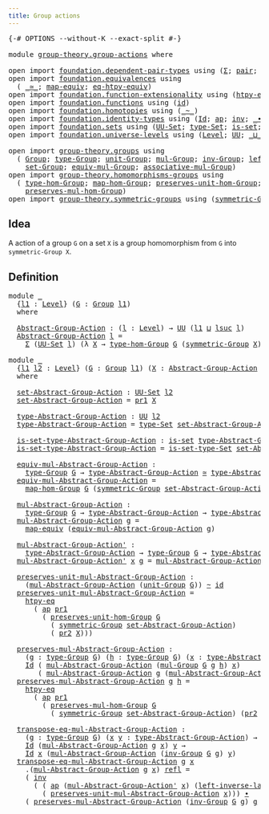 ```yaml
---
title: Group actions
---
```


<pre class="Agda"><a id="39" class="Symbol">{-#</a> <a id="43" class="Keyword">OPTIONS</a> <a id="51" class="Pragma">--without-K</a> <a id="63" class="Pragma">--exact-split</a> <a id="77" class="Symbol">#-}</a>

<a id="82" class="Keyword">module</a> <a id="89" href="group-theory.group-actions.html" class="Module">group-theory.group-actions</a> <a id="116" class="Keyword">where</a>

<a id="123" class="Keyword">open</a> <a id="128" class="Keyword">import</a> <a id="135" href="foundation.dependent-pair-types.html" class="Module">foundation.dependent-pair-types</a> <a id="167" class="Keyword">using</a> <a id="173" class="Symbol">(</a><a id="174" href="foundation-core.dependent-pair-types.html#515" class="Record">Σ</a><a id="175" class="Symbol">;</a> <a id="177" href="foundation-core.dependent-pair-types.html#588" class="InductiveConstructor">pair</a><a id="181" class="Symbol">;</a> <a id="183" href="foundation-core.dependent-pair-types.html#605" class="Field">pr1</a><a id="186" class="Symbol">;</a> <a id="188" href="foundation-core.dependent-pair-types.html#617" class="Field">pr2</a><a id="191" class="Symbol">)</a>
<a id="193" class="Keyword">open</a> <a id="198" class="Keyword">import</a> <a id="205" href="foundation.equivalences.html" class="Module">foundation.equivalences</a> <a id="229" class="Keyword">using</a>
  <a id="237" class="Symbol">(</a> <a id="239" href="foundation-core.equivalences.html#1621" class="Function Operator">_≃_</a><a id="242" class="Symbol">;</a> <a id="244" href="foundation-core.equivalences.html#1821" class="Function">map-equiv</a><a id="253" class="Symbol">;</a> <a id="255" href="foundation.equivalences.html#13421" class="Function">eq-htpy-equiv</a><a id="268" class="Symbol">)</a>
<a id="270" class="Keyword">open</a> <a id="275" class="Keyword">import</a> <a id="282" href="foundation.function-extensionality.html" class="Module">foundation.function-extensionality</a> <a id="317" class="Keyword">using</a> <a id="323" class="Symbol">(</a><a id="324" href="foundation-core.function-extensionality.html#965" class="Function">htpy-eq</a><a id="331" class="Symbol">)</a>
<a id="333" class="Keyword">open</a> <a id="338" class="Keyword">import</a> <a id="345" href="foundation.functions.html" class="Module">foundation.functions</a> <a id="366" class="Keyword">using</a> <a id="372" class="Symbol">(</a><a id="373" href="foundation-core.functions.html#322" class="Function">id</a><a id="375" class="Symbol">)</a>
<a id="377" class="Keyword">open</a> <a id="382" class="Keyword">import</a> <a id="389" href="foundation.homotopies.html" class="Module">foundation.homotopies</a> <a id="411" class="Keyword">using</a> <a id="417" class="Symbol">(</a><a id="418" href="foundation-core.homotopies.html#627" class="Function Operator">_~_</a><a id="421" class="Symbol">)</a>
<a id="423" class="Keyword">open</a> <a id="428" class="Keyword">import</a> <a id="435" href="foundation.identity-types.html" class="Module">foundation.identity-types</a> <a id="461" class="Keyword">using</a> <a id="467" class="Symbol">(</a><a id="468" href="foundation-core.identity-types.html#1767" class="Datatype">Id</a><a id="470" class="Symbol">;</a> <a id="472" href="foundation-core.identity-types.html#4003" class="Function">ap</a><a id="474" class="Symbol">;</a> <a id="476" href="foundation-core.identity-types.html#2729" class="Function">inv</a><a id="479" class="Symbol">;</a> <a id="481" href="foundation-core.identity-types.html#2425" class="Function Operator">_∙_</a><a id="484" class="Symbol">;</a> <a id="486" href="foundation-core.identity-types.html#1820" class="InductiveConstructor">refl</a><a id="490" class="Symbol">)</a>
<a id="492" class="Keyword">open</a> <a id="497" class="Keyword">import</a> <a id="504" href="foundation.sets.html" class="Module">foundation.sets</a> <a id="520" class="Keyword">using</a> <a id="526" class="Symbol">(</a><a id="527" href="foundation-core.sets.html#1190" class="Function">UU-Set</a><a id="533" class="Symbol">;</a> <a id="535" href="foundation-core.sets.html#1304" class="Function">type-Set</a><a id="543" class="Symbol">;</a> <a id="545" href="foundation-core.sets.html#1113" class="Function">is-set</a><a id="551" class="Symbol">;</a> <a id="553" href="foundation-core.sets.html#1355" class="Function">is-set-type-Set</a><a id="568" class="Symbol">)</a>
<a id="570" class="Keyword">open</a> <a id="575" class="Keyword">import</a> <a id="582" href="foundation.universe-levels.html" class="Module">foundation.universe-levels</a> <a id="609" class="Keyword">using</a> <a id="615" class="Symbol">(</a><a id="616" href="Agda.Primitive.html#597" class="Postulate">Level</a><a id="621" class="Symbol">;</a> <a id="623" href="foundation-core.universe-levels.html#235" class="Primitive">UU</a><a id="625" class="Symbol">;</a> <a id="627" href="Agda.Primitive.html#810" class="Primitive Operator">_⊔_</a><a id="630" class="Symbol">;</a> <a id="632" href="Agda.Primitive.html#780" class="Primitive">lsuc</a><a id="636" class="Symbol">)</a>

<a id="639" class="Keyword">open</a> <a id="644" class="Keyword">import</a> <a id="651" href="group-theory.groups.html" class="Module">group-theory.groups</a> <a id="671" class="Keyword">using</a>
  <a id="679" class="Symbol">(</a> <a id="681" href="group-theory.groups.html#2481" class="Function">Group</a><a id="686" class="Symbol">;</a> <a id="688" href="group-theory.groups.html#2724" class="Function">type-Group</a><a id="698" class="Symbol">;</a> <a id="700" href="group-theory.groups.html#3768" class="Function">unit-Group</a><a id="710" class="Symbol">;</a> <a id="712" href="group-theory.groups.html#2969" class="Function">mul-Group</a><a id="721" class="Symbol">;</a> <a id="723" href="group-theory.groups.html#4557" class="Function">inv-Group</a><a id="732" class="Symbol">;</a> <a id="734" href="group-theory.groups.html#4635" class="Function">left-inverse-law-Group</a><a id="756" class="Symbol">;</a>
    <a id="762" href="group-theory.groups.html#2664" class="Function">set-Group</a><a id="771" class="Symbol">;</a> <a id="773" href="group-theory.groups.html#5609" class="Function">equiv-mul-Group</a><a id="788" class="Symbol">;</a> <a id="790" href="group-theory.groups.html#3318" class="Function">associative-mul-Group</a><a id="811" class="Symbol">)</a>
<a id="813" class="Keyword">open</a> <a id="818" class="Keyword">import</a> <a id="825" href="group-theory.homomorphisms-groups.html" class="Module">group-theory.homomorphisms-groups</a> <a id="859" class="Keyword">using</a>
  <a id="867" class="Symbol">(</a> <a id="869" href="group-theory.homomorphisms-groups.html#1630" class="Function">type-hom-Group</a><a id="883" class="Symbol">;</a> <a id="885" href="group-theory.homomorphisms-groups.html#1759" class="Function">map-hom-Group</a><a id="898" class="Symbol">;</a> <a id="900" href="group-theory.homomorphisms-groups.html#5812" class="Function">preserves-unit-hom-Group</a><a id="924" class="Symbol">;</a>
    <a id="930" href="group-theory.homomorphisms-groups.html#1845" class="Function">preserves-mul-hom-Group</a><a id="953" class="Symbol">)</a>
<a id="955" class="Keyword">open</a> <a id="960" class="Keyword">import</a> <a id="967" href="group-theory.symmetric-groups.html" class="Module">group-theory.symmetric-groups</a> <a id="997" class="Keyword">using</a> <a id="1003" class="Symbol">(</a><a id="1004" href="group-theory.symmetric-groups.html#3569" class="Function">symmetric-Group</a><a id="1019" class="Symbol">)</a>
</pre>
## Idea

A action of a group `G` on a set `X` is a group homomorphism from `G` into `symmetric-Group X`.

## Definition

<pre class="Agda"><a id="1155" class="Keyword">module</a> <a id="1162" href="group-theory.group-actions.html#1162" class="Module">_</a>
  <a id="1166" class="Symbol">{</a><a id="1167" href="group-theory.group-actions.html#1167" class="Bound">l1</a> <a id="1170" class="Symbol">:</a> <a id="1172" href="Agda.Primitive.html#597" class="Postulate">Level</a><a id="1177" class="Symbol">}</a> <a id="1179" class="Symbol">(</a><a id="1180" href="group-theory.group-actions.html#1180" class="Bound">G</a> <a id="1182" class="Symbol">:</a> <a id="1184" href="group-theory.groups.html#2481" class="Function">Group</a> <a id="1190" href="group-theory.group-actions.html#1167" class="Bound">l1</a><a id="1192" class="Symbol">)</a>
  <a id="1196" class="Keyword">where</a>

  <a id="1205" href="group-theory.group-actions.html#1205" class="Function">Abstract-Group-Action</a> <a id="1227" class="Symbol">:</a> <a id="1229" class="Symbol">(</a><a id="1230" href="group-theory.group-actions.html#1230" class="Bound">l</a> <a id="1232" class="Symbol">:</a> <a id="1234" href="Agda.Primitive.html#597" class="Postulate">Level</a><a id="1239" class="Symbol">)</a> <a id="1241" class="Symbol">→</a> <a id="1243" href="foundation-core.universe-levels.html#235" class="Primitive">UU</a> <a id="1246" class="Symbol">(</a><a id="1247" href="group-theory.group-actions.html#1167" class="Bound">l1</a> <a id="1250" href="Agda.Primitive.html#810" class="Primitive Operator">⊔</a> <a id="1252" href="Agda.Primitive.html#780" class="Primitive">lsuc</a> <a id="1257" href="group-theory.group-actions.html#1230" class="Bound">l</a><a id="1258" class="Symbol">)</a>
  <a id="1262" href="group-theory.group-actions.html#1205" class="Function">Abstract-Group-Action</a> <a id="1284" href="group-theory.group-actions.html#1284" class="Bound">l</a> <a id="1286" class="Symbol">=</a>
    <a id="1292" href="foundation-core.dependent-pair-types.html#515" class="Record">Σ</a> <a id="1294" class="Symbol">(</a><a id="1295" href="foundation-core.sets.html#1190" class="Function">UU-Set</a> <a id="1302" href="group-theory.group-actions.html#1284" class="Bound">l</a><a id="1303" class="Symbol">)</a> <a id="1305" class="Symbol">(λ</a> <a id="1308" href="group-theory.group-actions.html#1308" class="Bound">X</a> <a id="1310" class="Symbol">→</a> <a id="1312" href="group-theory.homomorphisms-groups.html#1630" class="Function">type-hom-Group</a> <a id="1327" href="group-theory.group-actions.html#1180" class="Bound">G</a> <a id="1329" class="Symbol">(</a><a id="1330" href="group-theory.symmetric-groups.html#3569" class="Function">symmetric-Group</a> <a id="1346" href="group-theory.group-actions.html#1308" class="Bound">X</a><a id="1347" class="Symbol">))</a>

<a id="1351" class="Keyword">module</a> <a id="1358" href="group-theory.group-actions.html#1358" class="Module">_</a>
  <a id="1362" class="Symbol">{</a><a id="1363" href="group-theory.group-actions.html#1363" class="Bound">l1</a> <a id="1366" href="group-theory.group-actions.html#1366" class="Bound">l2</a> <a id="1369" class="Symbol">:</a> <a id="1371" href="Agda.Primitive.html#597" class="Postulate">Level</a><a id="1376" class="Symbol">}</a> <a id="1378" class="Symbol">(</a><a id="1379" href="group-theory.group-actions.html#1379" class="Bound">G</a> <a id="1381" class="Symbol">:</a> <a id="1383" href="group-theory.groups.html#2481" class="Function">Group</a> <a id="1389" href="group-theory.group-actions.html#1363" class="Bound">l1</a><a id="1391" class="Symbol">)</a> <a id="1393" class="Symbol">(</a><a id="1394" href="group-theory.group-actions.html#1394" class="Bound">X</a> <a id="1396" class="Symbol">:</a> <a id="1398" href="group-theory.group-actions.html#1205" class="Function">Abstract-Group-Action</a> <a id="1420" href="group-theory.group-actions.html#1379" class="Bound">G</a> <a id="1422" href="group-theory.group-actions.html#1366" class="Bound">l2</a><a id="1424" class="Symbol">)</a>
  <a id="1428" class="Keyword">where</a>

  <a id="1437" href="group-theory.group-actions.html#1437" class="Function">set-Abstract-Group-Action</a> <a id="1463" class="Symbol">:</a> <a id="1465" href="foundation-core.sets.html#1190" class="Function">UU-Set</a> <a id="1472" href="group-theory.group-actions.html#1366" class="Bound">l2</a>
  <a id="1477" href="group-theory.group-actions.html#1437" class="Function">set-Abstract-Group-Action</a> <a id="1503" class="Symbol">=</a> <a id="1505" href="foundation-core.dependent-pair-types.html#605" class="Field">pr1</a> <a id="1509" href="group-theory.group-actions.html#1394" class="Bound">X</a>

  <a id="1514" href="group-theory.group-actions.html#1514" class="Function">type-Abstract-Group-Action</a> <a id="1541" class="Symbol">:</a> <a id="1543" href="foundation-core.universe-levels.html#235" class="Primitive">UU</a> <a id="1546" href="group-theory.group-actions.html#1366" class="Bound">l2</a>
  <a id="1551" href="group-theory.group-actions.html#1514" class="Function">type-Abstract-Group-Action</a> <a id="1578" class="Symbol">=</a> <a id="1580" href="foundation-core.sets.html#1304" class="Function">type-Set</a> <a id="1589" href="group-theory.group-actions.html#1437" class="Function">set-Abstract-Group-Action</a>

  <a id="1618" href="group-theory.group-actions.html#1618" class="Function">is-set-type-Abstract-Group-Action</a> <a id="1652" class="Symbol">:</a> <a id="1654" href="foundation-core.sets.html#1113" class="Function">is-set</a> <a id="1661" href="group-theory.group-actions.html#1514" class="Function">type-Abstract-Group-Action</a>
  <a id="1690" href="group-theory.group-actions.html#1618" class="Function">is-set-type-Abstract-Group-Action</a> <a id="1724" class="Symbol">=</a> <a id="1726" href="foundation-core.sets.html#1355" class="Function">is-set-type-Set</a> <a id="1742" href="group-theory.group-actions.html#1437" class="Function">set-Abstract-Group-Action</a>
  
  <a id="1773" href="group-theory.group-actions.html#1773" class="Function">equiv-mul-Abstract-Group-Action</a> <a id="1805" class="Symbol">:</a>
    <a id="1811" href="group-theory.groups.html#2724" class="Function">type-Group</a> <a id="1822" href="group-theory.group-actions.html#1379" class="Bound">G</a> <a id="1824" class="Symbol">→</a> <a id="1826" href="group-theory.group-actions.html#1514" class="Function">type-Abstract-Group-Action</a> <a id="1853" href="foundation-core.equivalences.html#1621" class="Function Operator">≃</a> <a id="1855" href="group-theory.group-actions.html#1514" class="Function">type-Abstract-Group-Action</a>
  <a id="1884" href="group-theory.group-actions.html#1773" class="Function">equiv-mul-Abstract-Group-Action</a> <a id="1916" class="Symbol">=</a>
    <a id="1922" href="group-theory.homomorphisms-groups.html#1759" class="Function">map-hom-Group</a> <a id="1936" href="group-theory.group-actions.html#1379" class="Bound">G</a> <a id="1938" class="Symbol">(</a><a id="1939" href="group-theory.symmetric-groups.html#3569" class="Function">symmetric-Group</a> <a id="1955" href="group-theory.group-actions.html#1437" class="Function">set-Abstract-Group-Action</a><a id="1980" class="Symbol">)</a> <a id="1982" class="Symbol">(</a><a id="1983" href="foundation-core.dependent-pair-types.html#617" class="Field">pr2</a> <a id="1987" href="group-theory.group-actions.html#1394" class="Bound">X</a><a id="1988" class="Symbol">)</a>

  <a id="1993" href="group-theory.group-actions.html#1993" class="Function">mul-Abstract-Group-Action</a> <a id="2019" class="Symbol">:</a>
    <a id="2025" href="group-theory.groups.html#2724" class="Function">type-Group</a> <a id="2036" href="group-theory.group-actions.html#1379" class="Bound">G</a> <a id="2038" class="Symbol">→</a> <a id="2040" href="group-theory.group-actions.html#1514" class="Function">type-Abstract-Group-Action</a> <a id="2067" class="Symbol">→</a> <a id="2069" href="group-theory.group-actions.html#1514" class="Function">type-Abstract-Group-Action</a>
  <a id="2098" href="group-theory.group-actions.html#1993" class="Function">mul-Abstract-Group-Action</a> <a id="2124" href="group-theory.group-actions.html#2124" class="Bound">g</a> <a id="2126" class="Symbol">=</a>
    <a id="2132" href="foundation-core.equivalences.html#1821" class="Function">map-equiv</a> <a id="2142" class="Symbol">(</a><a id="2143" href="group-theory.group-actions.html#1773" class="Function">equiv-mul-Abstract-Group-Action</a> <a id="2175" href="group-theory.group-actions.html#2124" class="Bound">g</a><a id="2176" class="Symbol">)</a>

  <a id="2181" href="group-theory.group-actions.html#2181" class="Function">mul-Abstract-Group-Action&#39;</a> <a id="2208" class="Symbol">:</a>
    <a id="2214" href="group-theory.group-actions.html#1514" class="Function">type-Abstract-Group-Action</a> <a id="2241" class="Symbol">→</a> <a id="2243" href="group-theory.groups.html#2724" class="Function">type-Group</a> <a id="2254" href="group-theory.group-actions.html#1379" class="Bound">G</a> <a id="2256" class="Symbol">→</a> <a id="2258" href="group-theory.group-actions.html#1514" class="Function">type-Abstract-Group-Action</a>
  <a id="2287" href="group-theory.group-actions.html#2181" class="Function">mul-Abstract-Group-Action&#39;</a> <a id="2314" href="group-theory.group-actions.html#2314" class="Bound">x</a> <a id="2316" href="group-theory.group-actions.html#2316" class="Bound">g</a> <a id="2318" class="Symbol">=</a> <a id="2320" href="group-theory.group-actions.html#1993" class="Function">mul-Abstract-Group-Action</a> <a id="2346" href="group-theory.group-actions.html#2316" class="Bound">g</a> <a id="2348" href="group-theory.group-actions.html#2314" class="Bound">x</a>

  <a id="2353" href="group-theory.group-actions.html#2353" class="Function">preserves-unit-mul-Abstract-Group-Action</a> <a id="2394" class="Symbol">:</a>
    <a id="2400" class="Symbol">(</a><a id="2401" href="group-theory.group-actions.html#1993" class="Function">mul-Abstract-Group-Action</a> <a id="2427" class="Symbol">(</a><a id="2428" href="group-theory.groups.html#3768" class="Function">unit-Group</a> <a id="2439" href="group-theory.group-actions.html#1379" class="Bound">G</a><a id="2440" class="Symbol">))</a> <a id="2443" href="foundation-core.homotopies.html#627" class="Function Operator">~</a> <a id="2445" href="foundation-core.functions.html#322" class="Function">id</a>
  <a id="2450" href="group-theory.group-actions.html#2353" class="Function">preserves-unit-mul-Abstract-Group-Action</a> <a id="2491" class="Symbol">=</a>
    <a id="2497" href="foundation-core.function-extensionality.html#965" class="Function">htpy-eq</a>
      <a id="2511" class="Symbol">(</a> <a id="2513" href="foundation-core.identity-types.html#4003" class="Function">ap</a> <a id="2516" href="foundation-core.dependent-pair-types.html#605" class="Field">pr1</a>
        <a id="2528" class="Symbol">(</a> <a id="2530" href="group-theory.homomorphisms-groups.html#5812" class="Function">preserves-unit-hom-Group</a> <a id="2555" href="group-theory.group-actions.html#1379" class="Bound">G</a>
          <a id="2567" class="Symbol">(</a> <a id="2569" href="group-theory.symmetric-groups.html#3569" class="Function">symmetric-Group</a> <a id="2585" href="group-theory.group-actions.html#1437" class="Function">set-Abstract-Group-Action</a><a id="2610" class="Symbol">)</a>
          <a id="2622" class="Symbol">(</a> <a id="2624" href="foundation-core.dependent-pair-types.html#617" class="Field">pr2</a> <a id="2628" href="group-theory.group-actions.html#1394" class="Bound">X</a><a id="2629" class="Symbol">)))</a>

  <a id="2636" href="group-theory.group-actions.html#2636" class="Function">preserves-mul-Abstract-Group-Action</a> <a id="2672" class="Symbol">:</a>
    <a id="2678" class="Symbol">(</a><a id="2679" href="group-theory.group-actions.html#2679" class="Bound">g</a> <a id="2681" class="Symbol">:</a> <a id="2683" href="group-theory.groups.html#2724" class="Function">type-Group</a> <a id="2694" href="group-theory.group-actions.html#1379" class="Bound">G</a><a id="2695" class="Symbol">)</a> <a id="2697" class="Symbol">(</a><a id="2698" href="group-theory.group-actions.html#2698" class="Bound">h</a> <a id="2700" class="Symbol">:</a> <a id="2702" href="group-theory.groups.html#2724" class="Function">type-Group</a> <a id="2713" href="group-theory.group-actions.html#1379" class="Bound">G</a><a id="2714" class="Symbol">)</a> <a id="2716" class="Symbol">(</a><a id="2717" href="group-theory.group-actions.html#2717" class="Bound">x</a> <a id="2719" class="Symbol">:</a> <a id="2721" href="group-theory.group-actions.html#1514" class="Function">type-Abstract-Group-Action</a><a id="2747" class="Symbol">)</a> <a id="2749" class="Symbol">→</a>
    <a id="2755" href="foundation-core.identity-types.html#1767" class="Datatype">Id</a> <a id="2758" class="Symbol">(</a> <a id="2760" href="group-theory.group-actions.html#1993" class="Function">mul-Abstract-Group-Action</a> <a id="2786" class="Symbol">(</a><a id="2787" href="group-theory.groups.html#2969" class="Function">mul-Group</a> <a id="2797" href="group-theory.group-actions.html#1379" class="Bound">G</a> <a id="2799" href="group-theory.group-actions.html#2679" class="Bound">g</a> <a id="2801" href="group-theory.group-actions.html#2698" class="Bound">h</a><a id="2802" class="Symbol">)</a> <a id="2804" href="group-theory.group-actions.html#2717" class="Bound">x</a><a id="2805" class="Symbol">)</a>
       <a id="2814" class="Symbol">(</a> <a id="2816" href="group-theory.group-actions.html#1993" class="Function">mul-Abstract-Group-Action</a> <a id="2842" href="group-theory.group-actions.html#2679" class="Bound">g</a> <a id="2844" class="Symbol">(</a><a id="2845" href="group-theory.group-actions.html#1993" class="Function">mul-Abstract-Group-Action</a> <a id="2871" href="group-theory.group-actions.html#2698" class="Bound">h</a> <a id="2873" href="group-theory.group-actions.html#2717" class="Bound">x</a><a id="2874" class="Symbol">))</a>
  <a id="2879" href="group-theory.group-actions.html#2636" class="Function">preserves-mul-Abstract-Group-Action</a> <a id="2915" href="group-theory.group-actions.html#2915" class="Bound">g</a> <a id="2917" href="group-theory.group-actions.html#2917" class="Bound">h</a> <a id="2919" class="Symbol">=</a>
    <a id="2925" href="foundation-core.function-extensionality.html#965" class="Function">htpy-eq</a>
      <a id="2939" class="Symbol">(</a> <a id="2941" href="foundation-core.identity-types.html#4003" class="Function">ap</a> <a id="2944" href="foundation-core.dependent-pair-types.html#605" class="Field">pr1</a>
        <a id="2956" class="Symbol">(</a> <a id="2958" href="group-theory.homomorphisms-groups.html#1845" class="Function">preserves-mul-hom-Group</a> <a id="2982" href="group-theory.group-actions.html#1379" class="Bound">G</a>
          <a id="2994" class="Symbol">(</a> <a id="2996" href="group-theory.symmetric-groups.html#3569" class="Function">symmetric-Group</a> <a id="3012" href="group-theory.group-actions.html#1437" class="Function">set-Abstract-Group-Action</a><a id="3037" class="Symbol">)</a> <a id="3039" class="Symbol">(</a><a id="3040" href="foundation-core.dependent-pair-types.html#617" class="Field">pr2</a> <a id="3044" href="group-theory.group-actions.html#1394" class="Bound">X</a><a id="3045" class="Symbol">)</a> <a id="3047" href="group-theory.group-actions.html#2915" class="Bound">g</a> <a id="3049" href="group-theory.group-actions.html#2917" class="Bound">h</a><a id="3050" class="Symbol">))</a>

  <a id="3056" href="group-theory.group-actions.html#3056" class="Function">transpose-eq-mul-Abstract-Group-Action</a> <a id="3095" class="Symbol">:</a>
    <a id="3101" class="Symbol">(</a><a id="3102" href="group-theory.group-actions.html#3102" class="Bound">g</a> <a id="3104" class="Symbol">:</a> <a id="3106" href="group-theory.groups.html#2724" class="Function">type-Group</a> <a id="3117" href="group-theory.group-actions.html#1379" class="Bound">G</a><a id="3118" class="Symbol">)</a> <a id="3120" class="Symbol">(</a><a id="3121" href="group-theory.group-actions.html#3121" class="Bound">x</a> <a id="3123" href="group-theory.group-actions.html#3123" class="Bound">y</a> <a id="3125" class="Symbol">:</a> <a id="3127" href="group-theory.group-actions.html#1514" class="Function">type-Abstract-Group-Action</a><a id="3153" class="Symbol">)</a> <a id="3155" class="Symbol">→</a>
    <a id="3161" href="foundation-core.identity-types.html#1767" class="Datatype">Id</a> <a id="3164" class="Symbol">(</a><a id="3165" href="group-theory.group-actions.html#1993" class="Function">mul-Abstract-Group-Action</a> <a id="3191" href="group-theory.group-actions.html#3102" class="Bound">g</a> <a id="3193" href="group-theory.group-actions.html#3121" class="Bound">x</a><a id="3194" class="Symbol">)</a> <a id="3196" href="group-theory.group-actions.html#3123" class="Bound">y</a> <a id="3198" class="Symbol">→</a>
    <a id="3204" href="foundation-core.identity-types.html#1767" class="Datatype">Id</a> <a id="3207" href="group-theory.group-actions.html#3121" class="Bound">x</a> <a id="3209" class="Symbol">(</a><a id="3210" href="group-theory.group-actions.html#1993" class="Function">mul-Abstract-Group-Action</a> <a id="3236" class="Symbol">(</a><a id="3237" href="group-theory.groups.html#4557" class="Function">inv-Group</a> <a id="3247" href="group-theory.group-actions.html#1379" class="Bound">G</a> <a id="3249" href="group-theory.group-actions.html#3102" class="Bound">g</a><a id="3250" class="Symbol">)</a> <a id="3252" href="group-theory.group-actions.html#3123" class="Bound">y</a><a id="3253" class="Symbol">)</a>
  <a id="3257" href="group-theory.group-actions.html#3056" class="Function">transpose-eq-mul-Abstract-Group-Action</a> <a id="3296" href="group-theory.group-actions.html#3296" class="Bound">g</a> <a id="3298" href="group-theory.group-actions.html#3298" class="Bound">x</a>
    <a id="3304" class="DottedPattern Symbol">.(</a><a id="3306" href="group-theory.group-actions.html#1993" class="DottedPattern Function">mul-Abstract-Group-Action</a> <a id="3332" href="group-theory.group-actions.html#3296" class="DottedPattern Bound">g</a> <a id="3334" href="group-theory.group-actions.html#3298" class="DottedPattern Bound">x</a><a id="3335" class="DottedPattern Symbol">)</a> <a id="3337" href="foundation-core.identity-types.html#1820" class="InductiveConstructor">refl</a> <a id="3342" class="Symbol">=</a>
    <a id="3348" class="Symbol">(</a> <a id="3350" href="foundation-core.identity-types.html#2729" class="Function">inv</a>
      <a id="3360" class="Symbol">(</a> <a id="3362" class="Symbol">(</a> <a id="3364" href="foundation-core.identity-types.html#4003" class="Function">ap</a> <a id="3367" class="Symbol">(</a><a id="3368" href="group-theory.group-actions.html#2181" class="Function">mul-Abstract-Group-Action&#39;</a> <a id="3395" href="group-theory.group-actions.html#3298" class="Bound">x</a><a id="3396" class="Symbol">)</a> <a id="3398" class="Symbol">(</a><a id="3399" href="group-theory.groups.html#4635" class="Function">left-inverse-law-Group</a> <a id="3422" href="group-theory.group-actions.html#1379" class="Bound">G</a> <a id="3424" href="group-theory.group-actions.html#3296" class="Bound">g</a><a id="3425" class="Symbol">))</a> <a id="3428" href="foundation-core.identity-types.html#2425" class="Function Operator">∙</a>
        <a id="3438" class="Symbol">(</a> <a id="3440" href="group-theory.group-actions.html#2353" class="Function">preserves-unit-mul-Abstract-Group-Action</a> <a id="3481" href="group-theory.group-actions.html#3298" class="Bound">x</a><a id="3482" class="Symbol">)))</a> <a id="3486" href="foundation-core.identity-types.html#2425" class="Function Operator">∙</a>
    <a id="3492" class="Symbol">(</a> <a id="3494" href="group-theory.group-actions.html#2636" class="Function">preserves-mul-Abstract-Group-Action</a> <a id="3530" class="Symbol">(</a><a id="3531" href="group-theory.groups.html#4557" class="Function">inv-Group</a> <a id="3541" href="group-theory.group-actions.html#1379" class="Bound">G</a> <a id="3543" href="group-theory.group-actions.html#3296" class="Bound">g</a><a id="3544" class="Symbol">)</a> <a id="3546" href="group-theory.group-actions.html#3296" class="Bound">g</a> <a id="3548" href="group-theory.group-actions.html#3298" class="Bound">x</a><a id="3549" class="Symbol">)</a>
</pre>